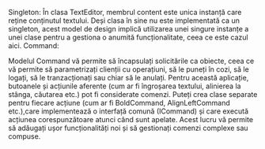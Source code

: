 Singleton:
În clasa TextEditor, membrul content este unica instanță care reține conținutul textului. 
Deși clasa în sine nu este implementată ca un singleton, acest model de design implică utilizarea unei singure instanțe a unei clase pentru a gestiona o anumită funcționalitate, ceea ce este cazul aici.
Command:

Modelul Command vă permite să încapsulați solicitările ca obiecte, ceea ce vă permite să parametrizați clienții cu operațiuni, să le puneți în cozi, să le logați, să le tranzacționați 
sau chiar să le anulați.
Pentru această aplicație, butoanele și acțiunile aferente (cum ar fi îngroșarea textului, alinierea la stânga, căutarea etc.) pot fi considerate comenzi. Puteți crea clase separate pentru fiecare acțiune 
(cum ar fi BoldCommand, AlignLeftCommand etc.),care implementează o interfață comună (ICommand) și care execută acțiunea corespunzătoare atunci când sunt apelate.
Acest lucru vă permite să adăugați ușor funcționalități noi și să gestionați comenzi complexe sau compuse.
